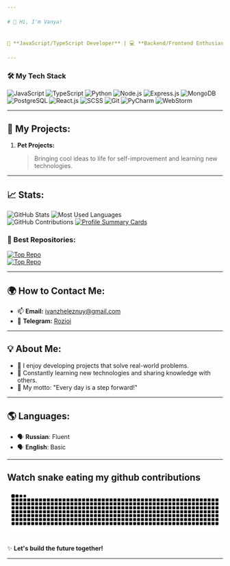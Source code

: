 ```yaml
---

# 👋 Hi, I'm Vanya!  


🎯 **JavaScript/TypeScript Developer** | 💻 **Backend/Frontend Enthusiast** | 🚀 **Conquering New Peaks in IT**  

---
```


### 🛠️ **My Tech Stack**  

<img src="https://cdn.jsdelivr.net/gh/devicons/devicon/icons/javascript/javascript-original.svg" alt="JavaScript" width="40"/>  <img src="https://cdn.jsdelivr.net/gh/devicons/devicon/icons/typescript/typescript-original.svg" alt="TypeScript" width="40"/>  <img src="https://camo.githubusercontent.com/7654611cc0c150086ff9327653d5d31ba93e71411ca0d4b98b1e1918631d2b05/68747470733a2f2f63646e2e6a7364656c6976722e6e65742f67682f64657669636f6e732f64657669636f6e406c61746573742f69636f6e732f707974686f6e2f707974686f6e2d6f726967696e616c2e737667" alt="Python" width="40"/>  <img src="https://cdn.jsdelivr.net/gh/devicons/devicon/icons/nodejs/nodejs-original.svg" alt="Node.js" width="40"/>  <img src="https://cdn.jsdelivr.net/gh/devicons/devicon/icons/express/express-original.svg" alt="Express.js" width="40"/>  <img src="https://cdn.jsdelivr.net/gh/devicons/devicon/icons/mongodb/mongodb-original.svg" alt="MongoDB" width="40"/>  <img src="https://cdn.jsdelivr.net/gh/devicons/devicon/icons/postgresql/postgresql-original.svg" alt="PostgreSQL" width="40"/> <img src="https://cdn.jsdelivr.net/gh/devicons/devicon/icons/react/react-original.svg" alt="React.js" width="40"/>  <img src="https://cdn.jsdelivr.net/gh/devicons/devicon/icons/sass/sass-original.svg" alt="SCSS" width="40"/>   <img src="https://cdn.jsdelivr.net/gh/devicons/devicon/icons/git/git-original.svg" alt="Git" width="40"/>  <img src="https://cdn.jsdelivr.net/gh/devicons/devicon/icons/pycharm/pycharm-original.svg" alt="PyCharm" width="40"/> <img src="https://cdn.jsdelivr.net/gh/devicons/devicon/icons/webstorm/webstorm-original.svg" alt="WebStorm" width="40"/>  

---

## 📂 My Projects:  
1. **Pet Projects:**  
   > Bringing cool ideas to life for self-improvement and learning new technologies.  
---

## 📈 Stats:  
![GitHub Stats](https://github-readme-stats.vercel.app/api?username=Rozioi&show_icons=true&theme=tokyonight)  ![Most Used Languages](https://github-readme-stats.vercel.app/api/top-langs/?username=Rozioi&layout=compact&theme=tokyonight)  
![GitHub Contributions](https://github-readme-streak-stats.herokuapp.com/?user=Rozioi&theme=tokyonight)
[![Profile Summary Cards](https://github-profile-summary-cards.vercel.app/api/cards/profile-details?username=Rozioi&theme=tokyonight)](https://github.com/vn7n24fzkq/github-profile-summary-cards)

### 📌 Best Repositories:  
[![Top Repo](https://github-readme-stats.vercel.app/api/pin/?username=Rozioi&repo=WIP-Messenger&theme=tokyonight)](https://github.com/Rozioi/WIP-Messenger)  
[![Top Repo](https://github-readme-stats.vercel.app/api/pin/?username=Rozioi&repo=HomeDrive&theme=tokyonight)](https://github.com/Rozioi/HomeDrive)  

---

## 🌍 How to Contact Me:  
- 📫 **Email:** [ivanzheleznuy@gmail.com](mailto:ivanzheleznuy@gmail.com)  
- 💬 **Telegram:** [Rozioi](https://t.me/Ivan_zhelezny)  

---

## 💡 About Me:  
- 🚀 I enjoy developing projects that solve real-world problems.  
- 🌱 Constantly learning new technologies and sharing knowledge with others.  
- 🎯 My motto: "Every day is a step forward!"  

---

## 🌎 Languages:  
- 🗣️ **Russian**: Fluent  
- 🗣️ **English**: Basic  

---
## Watch snake eating my github contributions
![snake gif](https://github.com/Rozioi/Rozioi/blob/output/github-contribution-grid-snake-dark.svg)

✨ **Let's build the future together!**  


---
